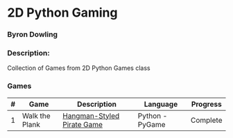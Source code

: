 # 2D Python Gaming
### Byron Dowling
### Description:
Collection of Games from 2D Python Games class

### Games

|   #   | Game          | Description                                 | Language | Progress    |
| :---: | --------------- | ------------------------------------------- | -------- | ----------- |
|   1   |  Walk the Plank  | [Hangman-Styled Pirate Game](https://github.com/Byron-Dowling/5443-2D-Games-Dowling/tree/main/Assignments/Hangman%20Game)          | Python - PyGame      |  Complete   |
